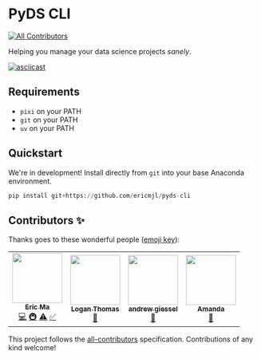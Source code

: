 # PyDS CLI
<!-- ALL-CONTRIBUTORS-BADGE:START - Do not remove or modify this section -->
[![All Contributors](https://img.shields.io/badge/all_contributors-4-orange.svg?style=flat-square)](#contributors-)
<!-- ALL-CONTRIBUTORS-BADGE:END -->

Helping you manage your data science projects _sanely_.

[![asciicast](https://asciinema.org/a/quuvL2LCafmRfpFAbQLREwpke.svg)](https://asciinema.org/a/quuvL2LCafmRfpFAbQLREwpke)

## Requirements

- `pixi` on your PATH
- `git` on your PATH
- `uv` on your PATH

## Quickstart

We're in development! Install directly from `git` into your base Anaconda environment.

```python
pip install git+https://github.com/ericmjl/pyds-cli
```

## Contributors ✨

Thanks goes to these wonderful people ([emoji key](https://allcontributors.org/docs/en/emoji-key)):

<!-- ALL-CONTRIBUTORS-LIST:START - Do not remove or modify this section -->
<!-- prettier-ignore-start -->
<!-- markdownlint-disable -->
<table>
  <tr>
    <td align="center"><a href="https://ericmjl.github.io/"><img src="https://avatars.githubusercontent.com/u/2631566?v=4?s=100" width="100px;" alt=""/><br /><sub><b>Eric Ma</b></sub></a><br /><a href="https://github.com/ericmjl/pyds-cli/commits?author=ericmjl" title="Code">💻</a> <a href="#infra-ericmjl" title="Infrastructure (Hosting, Build-Tools, etc)">🚇</a> <a href="https://github.com/ericmjl/pyds-cli/commits?author=ericmjl" title="Tests">⚠️</a> <a href="#tutorial-ericmjl" title="Tutorials">✅</a></td>
    <td align="center"><a href="https://www.loganthomas.dev"><img src="https://avatars.githubusercontent.com/u/24984410?v=4?s=100" width="100px;" alt=""/><br /><sub><b>Logan Thomas</b></sub></a><br /><a href="#ideas-loganthomas" title="Ideas, Planning, & Feedback">🤔</a></td>
    <td align="center"><a href="http://giessel.com"><img src="https://avatars.githubusercontent.com/u/1160997?v=4?s=100" width="100px;" alt=""/><br /><sub><b>andrew giessel</b></sub></a><br /><a href="#ideas-andrewgiessel" title="Ideas, Planning, & Feedback">🤔</a></td>
    <td align="center"><a href="https://github.com/amenda860111"><img src="https://avatars.githubusercontent.com/u/32970102?v=4?s=100" width="100px;" alt=""/><br /><sub><b>Amanda</b></sub></a><br /><a href="#ideas-amenda860111" title="Ideas, Planning, & Feedback">🤔</a></td>
  </tr>
</table>

<!-- markdownlint-restore -->
<!-- prettier-ignore-end -->

<!-- ALL-CONTRIBUTORS-LIST:END -->

This project follows the [all-contributors](https://github.com/all-contributors/all-contributors) specification. Contributions of any kind welcome!
